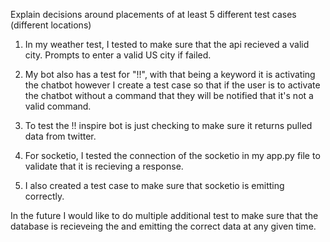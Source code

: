 
Explain decisions around placements of at least 5 different test cases (different
locations)

1) In my weather test, I tested to make sure that the api recieved a valid city. Prompts to enter a valid US city if failed.

2) My bot also has a test for "!!", with that being a keyword it is activating the chatbot however I create a test case so that if the user is to activate the chatbot without a command that they will be notified that it's not a valid command.

3) To test the !! inspire bot is just checking to make sure it returns pulled data from twitter.

4) For socketio, I tested the connection of the socketio in my app.py file to validate that it is recieving a response.

5) I also created a test case to make sure that socketio is emitting correctly. 


In the future I would like to do multiple additional test to make sure that the database is recieveing the and emitting the correct data at any given time.